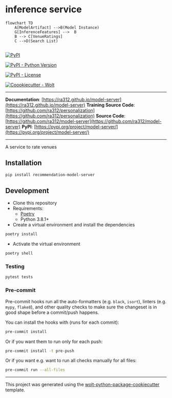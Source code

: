 # inference service
```mermaid
flowchart TD
    A[ModelArtifact] -->B(Model Instance)
    G[InferenceFeatures] -->  B 
    B --> C[VenueRatings]
    C -->D(Search List)
    
```

[![PyPI](https://img.shields.io/pypi/v/model-server?style=flat-square)](https://pypi.python.org/pypi/model-server/)

[![PyPI - Python Version](https://img.shields.io/pypi/pyversions/model-server?style=flat-square)](https://pypi.python.org/pypi/model-server/)

[![PyPI - License](https://img.shields.io/pypi/l/model-server?style=flat-square)](https://pypi.python.org/pypi/model-server/)

[![Coookiecutter - Wolt](https://img.shields.io/badge/cookiecutter-Wolt-00c2e8?style=flat-square&logo=cookiecutter&logoColor=D4AA00&link=https://github.com/woltapp/wolt-python-package-cookiecutter)](https://github.com/woltapp/wolt-python-package-cookiecutter)


---

**Documentation**: [https://ra312.github.io/model-server](https://ra312.github.io/model-server)
**Training Source Code**: [https://github.com/ra312/personalization](https://github.com/ra312/personalization)
**Source Code**: [https://github.com/ra312/model-server](https://github.com/ra312/model-server)
**PyPI**: [https://pypi.org/project/model-server/](https://pypi.org/project/model-server/)

---

A service to rate venues

## Installation

```sh
pip install recommendation-model-server
```

## Development

* Clone this repository
* Requirements:
  * [Poetry](https://python-poetry.org/)
  * Python 3.8.1+
* Create a virtual environment and install the dependencies

```sh
poetry install
```

* Activate the virtual environment

```sh
poetry shell
```

### Testing

```sh
pytest tests
```


### Pre-commit

Pre-commit hooks run all the auto-formatters (e.g. `black`, `isort`), linters (e.g. `mypy`, `flake8`), and other quality
 checks to make sure the changeset is in good shape before a commit/push happens.

You can install the hooks with (runs for each commit):

```sh
pre-commit install
```

Or if you want them to run only for each push:

```sh
pre-commit install -t pre-push
```

Or if you want e.g. want to run all checks manually for all files:

```sh
pre-commit run --all-files
```

---

This project was generated using the [wolt-python-package-cookiecutter](https://github.com/woltapp/wolt-python-package-cookiecutter) template.
